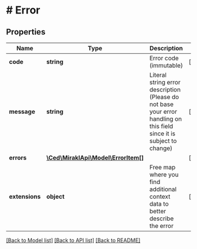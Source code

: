 # # Error

## Properties

Name | Type | Description | Notes
------------ | ------------- | ------------- | -------------
**code** | **string** | Error code (immutable) | [optional]
**message** | **string** | Literal string error description (Please do not base your error handling on this field since it is subject to change) | [optional]
**errors** | [**\Ced\MiraklApi\Model\ErrorItem[]**](ErrorItem.md) |  | [optional]
**extensions** | **object** | Free map where you find additional context data to better describe the error | [optional]

[[Back to Model list]](../../README.md#models) [[Back to API list]](../../README.md#endpoints) [[Back to README]](../../README.md)
